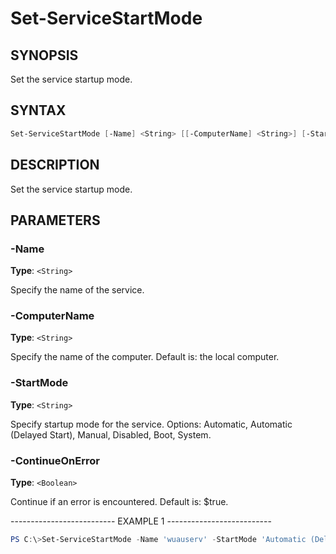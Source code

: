 Set-ServiceStartMode
====================

SYNOPSIS
--------

Set the service startup mode.

SYNTAX
------

```powershell
Set-ServiceStartMode [-Name] <String> [[-ComputerName] <String>] [-StartMode] <String> [[-ContinueOnError] <Boolean>] [<CommonParameters>]
```

DESCRIPTION
-----------

Set the service startup mode.

PARAMETERS
----------

### -Name

**Type**: `<String>`

Specify the name of the service.

### -ComputerName

**Type**: `<String>`

Specify the name of the computer. Default is: the local computer.

### -StartMode

**Type**: `<String>`

Specify startup mode for the service. Options: Automatic, Automatic
(Delayed Start), Manual, Disabled, Boot, System.

### -ContinueOnError

**Type**: `<Boolean>`

Continue if an error is encountered. Default is: $true.

-------------------------- EXAMPLE 1 --------------------------

```powershell
PS C:\>Set-ServiceStartMode -Name 'wuauserv' -StartMode 'Automatic (Delayed Start)'
```
